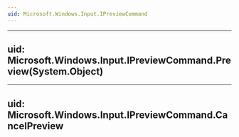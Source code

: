 ```yaml
---
uid: Microsoft.Windows.Input.IPreviewCommand
---
```


---
uid: Microsoft.Windows.Input.IPreviewCommand.Preview(System.Object)
---

---
uid: Microsoft.Windows.Input.IPreviewCommand.CancelPreview
---

